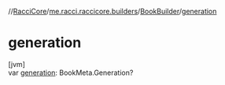 //[RacciCore](../../../index.md)/[me.racci.raccicore.builders](../index.md)/[BookBuilder](index.md)/[generation](generation.md)

# generation

[jvm]\
var [generation](generation.md): BookMeta.Generation?
